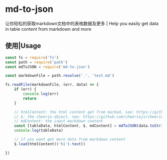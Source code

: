 # md-to-json
让你轻松的获取markdown文档中的表格数据及更多 | Help you easily get data in table content from markdown and more

## 使用|Usage
```js
const fs = require('fs')
const path = require('path')
const mdToJSON = require('md-to-json')

const markdownFile = path.resolve('.', 'test.md')

fs.readFile(markdownFile, (err, data) => {
	if (err) {
		console.log(err)
		return 
	}

	// htmlContent: the html content get from marked, see: https://github.com/markedjs/marked
	// $: the cheerio object, see: https://github.com/cheeriojs/cheerio
	// mdContent: the input markdown content
	const [tableData, htmlContent, $, mdContent] = mdToJSON(data.toString())
	console.log(tableData)

	// if you want get more data from markdown content	
	$.load(htmlContent)('h1').text()

})
```


